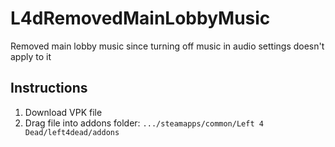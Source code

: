 # L4dRemovedMainLobbyMusic
Removed main lobby music since turning off music in audio settings doesn't apply to it

## Instructions
1. Download VPK file
2. Drag file into addons folder: `.../steamapps/common/Left 4 Dead/left4dead/addons`
